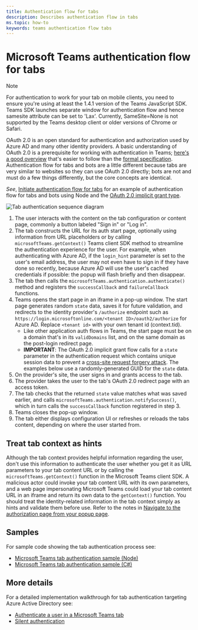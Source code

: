 ```yaml
---
title: Authentication flow for tabs
description: Describes authentication flow in tabs
ms.topic: how-to
keywords: teams authentication flow tabs
---
```

# Microsoft Teams authentication flow for tabs

> [!Note]
> For authentication to work for your tab on mobile clients, you need to ensure you're using at least the 1.4.1 version of the Teams JavaScript SDK.
> Teams SDK launches separate window for authentication flow and hence samesite attribute can be set to 'Lax'. Currently, SameSite=None is not supported by the Teams desktop client or older versions of Chrome or Safari.

OAuth 2.0 is an open standard for authentication and authorization used by Azure AD and many other identity providers. A basic understanding of OAuth 2.0 is a prerequisite for working with authentication in Teams; [here's a good overview](https://aaronparecki.com/oauth-2-simplified/) that's easier to follow than the [formal specification](https://oauth.net/2/). Authentication flow for tabs and bots are a little different because tabs are very similar to websites so they can use OAuth 2.0 directly; bots are not and must do a few things differently, but the core concepts are identical.

*See*, [Initiate authentication flow for tabs](~/tabs/how-to/authentication/auth-tab-aad.md#initiate-authentication-flow) for an example of authentication flow for tabs and bots using Node and the [OAuth 2.0 implicit grant type](https://oauth.net/2/grant-types/implicit/).

![Tab authentication sequence diagram](~/assets/images/authentication/tab_auth_sequence_diagram.png)

1. The user interacts with the content on the tab configuration or content page, commonly a button labeled "Sign in" or "Log in".
2. The tab constructs the URL for its auth start page, optionally using information from URL placeholders or by calling `microsoftTeams.getContext()` Teams client SDK method to streamline the authentication experience for the user. For example, when authenticating with Azure AD, if the `login_hint` parameter is set to the user's email address, the user may not even have to sign in if they have done so recently, because Azure AD will use the user's cached credentials if possible: the popup will flash briefly and then disappear.
3. The tab then calls the `microsoftTeams.authentication.authenticate()` method and registers the `successCallback` and `failureCallback` functions.
4. Teams opens the start page in an iframe in a pop-up window. The start page generates random `state` data, saves it for future validation, and redirects to the identity provider's `/authorize` endpoint such as `https://login.microsoftonline.com/<tenant ID>/oauth2/authorize` for Azure AD. Replace `<tenant id>` with your own tenant id (context.tid).
    * Like other application auth flows in Teams, the start page must be on a domain that's in its `validDomains` list, and on the same domain as the post-login redirect page.
    * **IMPORTANT**: The OAuth 2.0 implicit grant flow calls for a `state` parameter in the authentication request which contains unique session data to prevent a [cross-site request forgery attack](https://en.wikipedia.org/wiki/Cross-site_request_forgery). The examples below use a randomly-generated GUID for the `state` data.
5. On the provider's site, the user signs in and grants access to the tab.
6. The provider takes the user to the tab's OAuth 2.0 redirect page with an access token.
7. The tab checks that the returned `state` value matches what was saved earlier, and calls `microsoftTeams.authentication.notifySuccess()`, which in turn calls the `successCallback` function registered in step 3.
8. Teams closes the pop-up window.
9. The tab either displays configuration UI or refreshes or reloads the tabs content, depending on where the user started from.

## Treat tab context as hints

Although the tab context provides helpful information regarding the user, don't use this information to authenticate the user whether you get it as URL parameters to your tab content URL or by calling the `microsoftTeams.getContext()` function in the Microsoft Teams client SDK. A malicious actor could invoke your tab content URL with its own parameters, and a web page impersonating Microsoft Teams could load your tab content URL in an iframe and return its own data to the `getContext()` function. You should treat the identity-related information in the tab context simply as hints and validate them before use. Refer to the notes in [Navigate to the authorization page from your popup page](~/tabs/how-to/authentication/auth-tab-aad.md#navigate-to-the-authorization-page-from-your-popup-page).

## Samples

For sample code showing the tab authentication process see:

* [Microsoft Teams tab authentication sample (Node)](https://github.com/OfficeDev/microsoft-teams-sample-complete-node)
* [Microsoft Teams tab authentication sample (C#)](https://github.com/OfficeDev/microsoft-teams-sample-complete-csharp)

## More details

For a detailed implementation walkthrough for tab authentication targeting Azure Active Directory see:

* [Authenticate a user in a Microsoft Teams tab](~/tabs/how-to/authentication/auth-tab-AAD.md)
* [Silent authentication](~/tabs/how-to/authentication/auth-silent-AAD.md)
